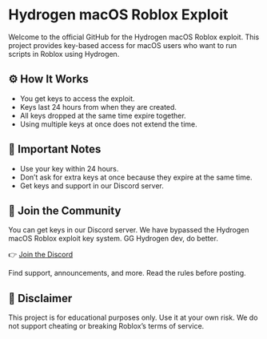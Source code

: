 # Hydrogen macOS Roblox Exploit

Welcome to the official GitHub for the Hydrogen macOS Roblox exploit. This project provides key-based access for macOS users who want to run scripts in Roblox using Hydrogen.

## ⚙️ How It Works

- You get keys to access the exploit.
- Keys last 24 hours from when they are created.
- All keys dropped at the same time expire together.
- Using multiple keys at once does not extend the time.

## 📢 Important Notes

- Use your key within 24 hours.
- Don’t ask for extra keys at once because they expire at the same time.
- Get keys and support in our Discord server.

## 💬 Join the Community

You can get keys in our Discord server. We have bypassed the Hydrogen macOS Roblox exploit key system. GG Hydrogen dev, do better.

👉 [Join the Discord](https://your-discord-invite-link)

Find support, announcements, and more. Read the rules before posting.

## 🚧 Disclaimer

This project is for educational purposes only. Use it at your own risk. We do not support cheating or breaking Roblox’s terms of service.
